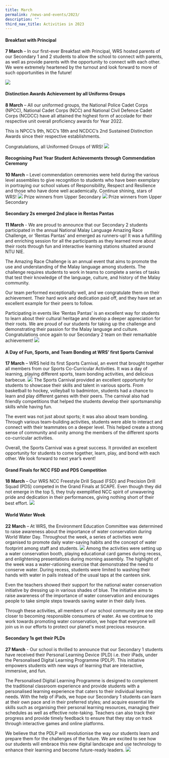 ```yaml
---
title: March
permalink: /news-and-events/2023/
description: ""
third_nav_title: Activities in 2023
---
```

#### Breakfast with Principal

**7 March** – In our first-ever Breakfast with Principal, WRS hosted parents of our Secondary 1 and 2 students to allow the school to connect with parents, as well as provide parents with the opportunity to connect with each other. We were extremely heartened by the turnout and look forward to more of such opportunities in the future!

![](/images/mar231.png)


#### Distinction Awards Achievement by all Uniforms Groups
**8 March** – All our uniformed groups, the National Police Cadet Corps (NPCC), National Cadet Corps (NCC) and National Civil Defence Cadet Corps (NCDCC) have all attained the highest form of accolade for their respective unit overall proficiency awards for Year 2022. 

This is NPCC’s 9th, NCC’s 18th and NCDCC’s 2nd Sustained Distinction Awards since their respective establishments. 

Congratulations, all Uniformed Groups of WRS!
![](/images/mar232.png)


#### Recognising Past Year Student Achievements through Commendation Ceremony
**10 March** – Level commendation ceremonies were held during the various level assemblies to give recognition to students who have been exemplary in portraying our school values of Responsibility, Respect and Resilience and those who have done well academically. Continue shining, stars of WRS! 
![](/images/mar233.png)
Prize winners from Upper Secondary
![](/images/mar234.png)
Prize winners from Upper Secondary


#### Secondary 2s emerged 2nd place in Rentas Pantas
**11 March** - We are proud to announce that our Secondary 2 students participated in the annual National Malay Language Amazing Race Challenge, or ‘Rentas Pantas’ and emerged as runners-up! It was a fulfilling and enriching session for all the participants as they learned more about their roots through fun and interactive learning stations situated around NTU NIE.

The Amazing Race Challenge is an annual event that aims to promote the use and understanding of the Malay language among students. The challenge requires students to work in teams to complete a series of tasks that test their knowledge of the language, culture, and history of the Malay community.

Our team performed exceptionally well, and we congratulate them on their achievement. Their hard work and dedication paid off, and they have set an excellent example for their peers to follow.

Participating in events like ‘Rentas Pantas’ is an excellent way for students to learn about their cultural heritage and develop a deeper appreciation for their roots. We are proud of our students for taking up the challenge and demonstrating their passion for the Malay language and culture. Congratulations once again to our Secondary 2 team on their
remarkable achievement!
![](/images/mar235.png)


#### A Day of Fun, Sports, and Team Bonding at WRS’ first Sports Carnival
**17 March** – WRS held its first Sports Carnival, an event that brought together all members from our Sports Co-Curricular Activities. It was a day of learning, playing different sports, team bonding activities, and delicious barbecue.
![](/images/mar236.png)
The Sports Carnival provided an excellent opportunity for students to showcase their skills and talent in various sports. From basketball to hockey, volleyball to badminton, students had a chance to learn and play different games with their peers. The carnival also had friendly competitions that helped the students develop their sportsmanship skills while having fun.

The event was not just about sports; it was also about team bonding. Through various team-building activities, students were able to interact and connect with their teammates on a deeper level. This helped create a strong sense of community and unity among the members of the different sports co-curricular activities.

Overall, the Sports Carnival was a great success. It provided an excellent opportunity for students to come together, learn, play, and bond with each other. 
We look forward to next year’s event!


#### Grand Finals for NCC FSD and PDS Competition
**18 March** – Our WRS NCC Freestyle Drill Squad (FSD) and Precision Drill Squad (PDS) competed in the Grand Finals at SCAPE. Even though they did not emerge in the top 5, they truly exemplified NCC spirit of unwavering pride and dedication in their performances, giving nothing short of their best effort. 
![](/images/mar237.png)


#### World Water Week 
**22 March** – At WRS, the Environment Education Committee was determined to raise awareness about the importance of water conservation during World Water Day. Throughout the week, a series of activities were organised to promote daily water-saving habits and the concept of water footprint among staff and students.
![](/images/mar238.png)
Among the activities were setting up a water conservation booth, playing educational card games during recess, and enlightening presentations during morning assembly. The highlight of the week was a water-rationing exercise that demonstrated the need to conserve water. During recess, students were limited to washing their hands with water in pails instead of the usual taps at the canteen sink.

Even the teachers showed their support for the national water conservation initiative by dressing up in various shades of blue. The initiative aims to raise awareness of the importance of water conservation and encourages people to take simple steps towards saving water in their daily lives.

Through these activities, all members of our school community are one step closer to becoming responsible consumers of water. As we continue to work towards promoting water conservation, we hope that everyone will join us in our efforts to protect our planet's most precious resource.



#### Secondary 1s get their PLDs
**27 March** - Our school is thrilled to announce that our Secondary 1 students have received their Personal Learning Device (PLD) i.e. their iPads, under the Personalised Digital Learning Programme (PDLP). This initiative empowers students with new ways of learning that are interactive, immersive, and fun.

The Personalised Digital Learning Programme is designed to complement the traditional classroom experience and provide students with a personalised learning experience that caters to their individual learning needs. With the help of iPads, we hope our Secondary 1 students can learn at their own pace and in their preferred styles; and acquire essential life skills such as organising their personal learning resources, managing their schedules as well as effective note-taking. Teachers can also track their progress and provide timely feedback to ensure that they stay on track through interactive games and online platforms.

We believe that the PDLP will revolutionise the way our students learn and prepare them for the challenges of the future. We are excited to see how our students will embrace this new digital landscape and use technology to enhance their learning and become future-ready leaders.
![](/images/mar239.png)
